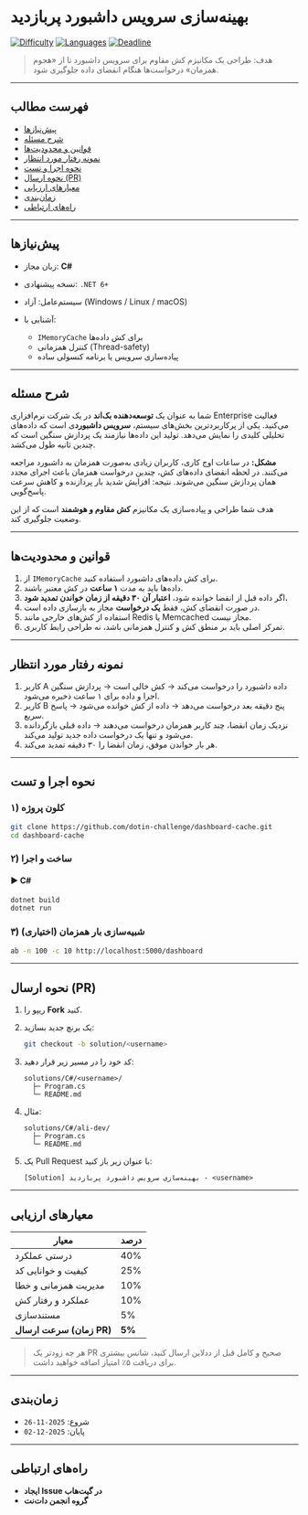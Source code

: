 # بهینه‌سازی سرویس داشبورد پربازدید

[![Difficulty](https://img.shields.io/badge/difficulty-متوسط-orange)]()
[![Languages](https://img.shields.io/badge/languages-C%23-informational)]()
[![Deadline](https://img.shields.io/badge/deadline-2025--12--02-critical)]()

> هدف: طراحی یک مکانیزم کش مقاوم برای سرویس داشبورد تا از «هجوم همزمان» درخواست‌ها هنگام انقضای داده جلوگیری شود.

---

## فهرست مطالب

* [پیش‌نیازها](#پیشنیازها)
* [شرح مسئله](#شرح-مسئله)
* [قوانین و محدودیت‌ها](#قوانین-و-محدودیتها)
* [نمونه رفتار مورد انتظار](#نمونه-رفتار-مورد-انتظار)
* [نحوه اجرا و تست](#نحوه-اجرا-و-تست)
* [نحوه ارسال (PR)](#نحوه-ارسال-pr)
* [معیارهای ارزیابی](#معیارهای-ارزیابی)
* [زمان‌بندی](#زمانبندی)
* [راه‌های ارتباطی](#راههای-ارتباطی)

---

## پیش‌نیازها

* زبان مجاز: **C#**
* نسخه پیشنهادی: `.NET 6+`
* سیستم‌عامل: آزاد (Windows / Linux / macOS)
* آشنایی با:

  * `IMemoryCache` برای کش داده‌ها
  * کنترل همزمانی (Thread-safety)
  * پیاده‌سازی سرویس یا برنامه کنسولی ساده

---

## شرح مسئله

شما به عنوان یک **توسعه‌دهنده بک‌اند** در یک شرکت نرم‌افزاری Enterprise فعالیت می‌کنید. یکی از پرکاربردترین بخش‌های سیستم، **سرویس داشبورد**ی است که داده‌های تحلیلی کلیدی را نمایش می‌دهد. تولید این داده‌ها نیازمند یک پردازش سنگین است که چندین ثانیه طول می‌کشد.

**مشکل:**
در ساعات اوج کاری، کاربران زیادی به‌صورت همزمان به داشبورد مراجعه می‌کنند. در لحظه انقضای داده‌های کش، چندین درخواست همزمان باعث اجرای مجدد همان پردازش سنگین می‌شوند. نتیجه: افزایش شدید بار پردازنده و کاهش سرعت پاسخ‌گویی.

هدف شما طراحی و پیاده‌سازی یک مکانیزم **کش مقاوم و هوشمند** است که از این وضعیت جلوگیری کند.

---

## قوانین و محدودیت‌ها

1. از `IMemoryCache` برای کش داده‌های داشبورد استفاده کنید.
2. داده‌ها باید به مدت **۱ ساعت** در کش معتبر باشند.
3. اگر داده قبل از انقضا خوانده شود، **اعتبار آن ۳۰ دقیقه از زمان خواندن تمدید شود.**
4. در صورت انقضای کش، فقط **یک درخواست** مجاز به بازسازی داده است.
5. استفاده از کش‌های خارجی مانند Redis یا Memcached مجاز نیست.
6. تمرکز اصلی باید بر منطق کش و کنترل همزمانی باشد، نه طراحی رابط کاربری.

---

## نمونه رفتار مورد انتظار

1. کاربر A داده داشبورد را درخواست می‌کند → کش خالی است → پردازش سنگین اجرا و داده برای ۱ ساعت ذخیره می‌شود.
2. کاربر B پنج دقیقه بعد درخواست می‌دهد → داده از کش خوانده می‌شود → پاسخ سریع.
3. نزدیک زمان انقضا، چند کاربر همزمان درخواست می‌دهند → داده قبلی بازگردانده می‌شود و تنها یک درخواست داده جدید تولید می‌کند.
4. هر بار خواندن موفق، زمان انقضا را ۳۰ دقیقه تمدید می‌کند.

---

## نحوه اجرا و تست

### ۱) کلون پروژه

```bash
git clone https://github.com/dotin-challenge/dashboard-cache.git
cd dashboard-cache
```

### ۲) ساخت و اجرا

#### ▶ C#

```bash
dotnet build
dotnet run
```

### ۳) شبیه‌سازی بار همزمان (اختیاری)

```bash
ab -n 100 -c 10 http://localhost:5000/dashboard
```

---

## نحوه ارسال (PR)

1. ریپو را **Fork** کنید.
2. یک برنچ جدید بسازید:

   ```bash
   git checkout -b solution/<username>
   ```
3. کد خود را در مسیر زیر قرار دهید:

   ```text
   solutions/C#/<username>/
     ├─ Program.cs
     └─ README.md
   ```
4. مثال:

   ```text
   solutions/C#/ali-dev/
     ├─ Program.cs
     └─ README.md
   ```
5. یک Pull Request با عنوان زیر باز کنید:

   ```text
   [Solution] بهینه‌سازی سرویس داشبورد پربازدید - <username>
   ```

---

## معیارهای ارزیابی

| معیار                    | درصد   |
| ------------------------ | ------ |
| درستی عملکرد             | 40%    |
| کیفیت و خوانایی کد       | 25%    |
| مدیریت همزمانی و خطا     | 10%    |
| عملکرد و رفتار کش        | 10%    |
| مستندسازی                | 5%     |
| **سرعت ارسال (زمان PR)** | **5%** |

> هر چه زودتر یک PR صحیح و کامل قبل از ددلاین ارسال کنید، شانس بیشتری برای دریافت ۵٪ امتیاز اضافه خواهید داشت.

---

## زمان‌بندی

* شروع: `2025-11-26`
* پایان: `2025-12-02`

---

## راه‌های ارتباطی

* **ایجاد Issue در گیت‌هاب**
* **گروه انجمن دات‌نت**
